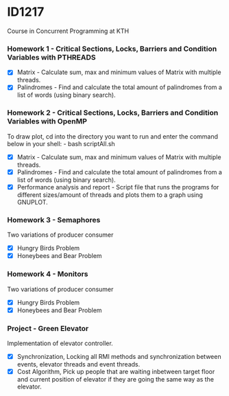 # ID1217
Course in Concurrent Programming at KTH
### Homework 1 - Critical Sections, Locks, Barriers and Condition Variables with PTHREADS
- [x] Matrix - Calculate sum, max and minimum values of Matrix with multiple threads.
- [x] Palindromes - Find and calculate the total amount of palindromes from a list of words (using binary search).

### Homework 2 - Critical Sections, Locks, Barriers and Condition Variables with OpenMP
To draw plot, cd into the directory you want to run and enter the command below in your shell: - bash scriptAll.sh
- [x] Matrix - Calculate sum, max and minimum values of Matrix with multiple threads.
- [x] Palindromes - Find and calculate the total amount of palindromes from a list of words (using binary search).
- [x] Performance analysis and report - Script file that runs the programs for different sizes/amount of threads and plots them to a graph using GNUPLOT.

### Homework 3 - Semaphores
Two variations of producer consumer
- [x] Hungry Birds Problem
- [x] Honeybees and Bear Problem

### Homework 4 - Monitors
Two variations of producer consumer
- [x] Hungry Birds Problem
- [x] Honeybees and Bear Problem

### Project - Green Elevator
Implementation of elevator controller.
- [x] Synchronization, Locking all RMI methods and synchronization between events, elevator threads and event threads.
- [x] Cost Algorithm, Pick up people that are waiting inbetween target floor and current position of elevator if they are going the same way as the elevator.
